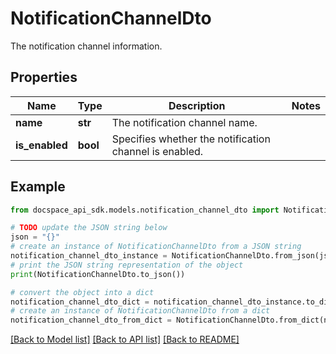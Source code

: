 # NotificationChannelDto
The notification channel information.

## Properties

Name | Type | Description | Notes
------------ | ------------- | ------------- | -------------
**name** | **str** | The notification channel name. | 
**is_enabled** | **bool** | Specifies whether the notification channel is enabled. | 

## Example

```python
from docspace_api_sdk.models.notification_channel_dto import NotificationChannelDto

# TODO update the JSON string below
json = "{}"
# create an instance of NotificationChannelDto from a JSON string
notification_channel_dto_instance = NotificationChannelDto.from_json(json)
# print the JSON string representation of the object
print(NotificationChannelDto.to_json())

# convert the object into a dict
notification_channel_dto_dict = notification_channel_dto_instance.to_dict()
# create an instance of NotificationChannelDto from a dict
notification_channel_dto_from_dict = NotificationChannelDto.from_dict(notification_channel_dto_dict)
```
[[Back to Model list]](../README.md#documentation-for-models) [[Back to API list]](../README.md#documentation-for-api-endpoints) [[Back to README]](../README.md)


